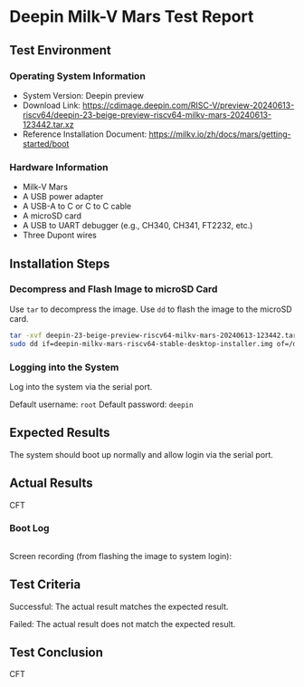 # Deepin Milk-V Mars Test Report

## Test Environment

### Operating System Information

- System Version: Deepin preview
- Download Link: https://cdimage.deepin.com/RISC-V/preview-20240613-riscv64/deepin-23-beige-preview-riscv64-milkv-mars-20240613-123442.tar.xz
- Reference Installation Document: https://milkv.io/zh/docs/mars/getting-started/boot

### Hardware Information

- Milk-V Mars
- A USB power adapter
- A USB-A to C or C to C cable
- A microSD card
- A USB to UART debugger (e.g., CH340, CH341, FT2232, etc.)
- Three Dupont wires

## Installation Steps

### Decompress and Flash Image to microSD Card

Use `tar` to decompress the image.
Use `dd` to flash the image to the microSD card.

```bash
tar -xvf deepin-23-beige-preview-riscv64-milkv-mars-20240613-123442.tar.xz
sudo dd if=deepin-milkv-mars-riscv64-stable-desktop-installer.img of=/dev/sda bs=4M status=progress
```

### Logging into the System

Log into the system via the serial port.

Default username: `root`
Default password: `deepin`

## Expected Results

The system should boot up normally and allow login via the serial port.

## Actual Results

CFT

### Boot Log

```log

```

Screen recording (from flashing the image to system login):


## Test Criteria

Successful: The actual result matches the expected result.

Failed: The actual result does not match the expected result.

## Test Conclusion

CFT
